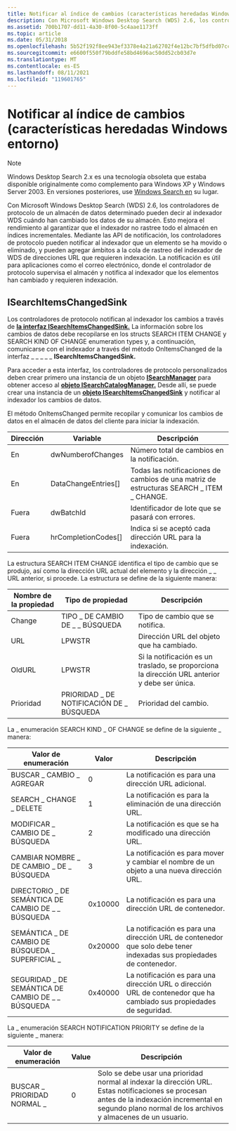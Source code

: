 ```yaml
---
title: Notificar al índice de cambios (características heredadas Windows entorno)
description: Con Microsoft Windows Desktop Search (WDS) 2.6, los controladores de protocolo de un almacén de datos determinado pueden decir al indexador WDS cuándo han cambiado los datos de su almacén.
ms.assetid: 700b1707-dd11-4a30-8f00-5c4aae1173ff
ms.topic: article
ms.date: 05/31/2018
ms.openlocfilehash: 5b52f192f8ee943ef3378e4a21a62702f4e12bc7bf5dfbd07ccc8a1093aab3c3
ms.sourcegitcommit: e6600f550f79bddfe58bd4696ac50dd52cb03d7e
ms.translationtype: MT
ms.contentlocale: es-ES
ms.lasthandoff: 08/11/2021
ms.locfileid: "119601765"
---
```

# <a name="notifying-the-index-of-changes-legacy-windows-environment-features"></a>Notificar al índice de cambios (características heredadas Windows entorno)

> [!NOTE]
> Windows Desktop Search 2.x es una tecnología obsoleta que estaba disponible originalmente como complemento para Windows XP y Windows Server 2003. En versiones posteriores, use [Windows Search en](../search/-search-3x-wds-overview.md) su lugar.

Con Microsoft Windows Desktop Search (WDS) 2.6, los controladores de protocolo de un almacén de datos determinado pueden decir al indexador WDS cuándo han cambiado los datos de su almacén. Esto mejora el rendimiento al garantizar que el indexador no rastree todo el almacén en índices incrementales. Mediante las API de notificación, los controladores de protocolo pueden notificar al indexador que un elemento se ha movido o eliminado, y pueden agregar ámbitos a la cola de rastreo del indexador de WDS de direcciones URL que requieren indexación. La notificación es útil para aplicaciones como el correo electrónico, donde el controlador de protocolo supervisa el almacén y notifica al indexador que los elementos han cambiado y requieren indexación.

## <a name="isearchitemschangedsink"></a>ISearchItemsChangedSink

Los controladores de protocolo notifican al indexador los cambios a través de [**la interfaz ISearchItemsChangedSink.**](/windows/desktop/api/searchapi/nn-searchapi-isearchitemschangedsink) La información sobre los cambios de datos debe recopilarse en los structs SEARCH ITEM CHANGE y SEARCH KIND OF CHANGE enumeration types y, a continuación, comunicarse con el indexador a través del método OnItemsChanged de la interfaz \_ \_ \_ \_ \_ **ISearchItemsChangedSink.** 

Para acceder a esta interfaz, los controladores de protocolo personalizados deben crear primero una instancia de un objeto [**ISearchManager**](/windows/desktop/api/searchapi/nn-searchapi-isearchmanager) para obtener acceso al [**objeto ISearchCatalogManager.**](/windows/desktop/api/searchapi/nn-searchapi-isearchcatalogmanager) Desde allí, se puede crear una instancia de un [**objeto ISearchItemsChangedSink**](/windows/desktop/api/searchapi/nn-searchapi-isearchitemschangedsink) y notificar al indexador los cambios de datos.

El método OnItemsChanged permite recopilar y comunicar los cambios de datos en el almacén de datos del cliente para iniciar la indexación.



| Dirección | Variable              | Descripción                                                              |
|-----------|-----------------------|--------------------------------------------------------------------------|
| En        | dwNumberofChanges     | Número total de cambios en la notificación.                             |
| En        | DataChangeEntries\[\] | Todas las notificaciones de cambios de una matriz de estructuras SEARCH \_ ITEM \_ CHANGE. |
| Fuera       | dwBatchId             | Identificador de lote que se pasará con errores.                       |
| Fuera       | hrCompletionCodes\[\] | Indica si se aceptó cada dirección URL para la indexación.                    |



 

La estructura SEARCH ITEM CHANGE identifica el tipo de cambio que se produjo, así como la dirección URL actual del elemento y la dirección \_ \_ URL anterior, si procede. La estructura se define de la siguiente manera:



| Nombre de la propiedad | Tipo de propiedad                  | Descripción                                                                |
|---------------|--------------------------------|----------------------------------------------------------------------------|
| Change        | TIPO \_ DE CAMBIO DE \_ \_ BÚSQUEDA       | Tipo de cambio que se notifica.                                 |
| URL           | LPWSTR                         | Dirección URL del objeto que ha cambiado.                                   |
| OldURL        | LPWSTR                         | Si la notificación es un traslado, se proporciona la dirección URL anterior y debe ser única. |
| Prioridad      | PRIORIDAD \_ DE NOTIFICACIÓN DE \_ BÚSQUEDA | Prioridad del cambio.                                                |



 

La \_ enumeración SEARCH KIND \_ OF CHANGE se define de la siguiente \_ manera:



| Valor de enumeración                           | Valor   | Descripción                                                                                     |
|--------------------------------------|---------|-------------------------------------------------------------------------------------------------|
| BUSCAR \_ CAMBIO \_ AGREGAR                  | 0       | La notificación es para una dirección URL adicional.                                                      |
| SEARCH \_ CHANGE \_ DELETE               | 1       | La notificación es para la eliminación de una dirección URL.                                                  |
| MODIFICAR \_ CAMBIO DE \_ BÚSQUEDA               | 2       | La notificación es que se ha modificado una dirección URL.                                               |
| CAMBIAR NOMBRE \_ DE CAMBIO \_ DE \_ BÚSQUEDA         | 3       | La notificación es para mover y cambiar el nombre de un objeto a una nueva dirección URL.                          |
| DIRECTORIO \_ DE SEMÁNTICA DE CAMBIO DE \_ \_ BÚSQUEDA | 0x10000 | La notificación es para una dirección URL de contenedor.                                                        |
| SEMÁNTICA \_ DE CAMBIO DE BÚSQUEDA \_ SUPERFICIAL \_   | 0x20000 | La notificación es para una dirección URL de contenedor que solo debe tener indexadas sus propiedades de contenedor. |
| SEGURIDAD \_ DE SEMÁNTICA DE CAMBIO DE \_ \_ BÚSQUEDA  | 0x40000 | La notificación es para una dirección URL o dirección URL de contenedor que ha cambiado sus propiedades de seguridad.    |



 

La \_ enumeración SEARCH NOTIFICATION PRIORITY se define de la siguiente \_ manera:



| Valor de enumeración               | Value | Descripción                                                                                                                                                                    |
|--------------------------|-------|--------------------------------------------------------------------------------------------------------------------------------------------------------------------------------|
| BUSCAR \_ PRIORIDAD NORMAL \_ | 0     | Solo se debe usar una prioridad normal al indexar la dirección URL. Estas notificaciones se procesan antes de la indexación incremental en segundo plano normal de los archivos y almacenes de un usuario. |



 

 

 
